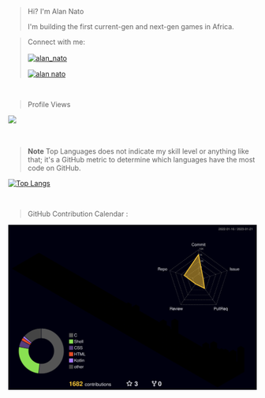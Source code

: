 > Hi? I'm Alan Nato
> 
> I'm building the first current-gen and next-gen games in Africa.


> Connect with me:
> 
> <a href="https://twitter.com/alan_nato" target="blank"><img align="center" src="https://img.shields.io/badge/LinkedIn-0077B5?style=for-the-badge&logo=linkedin&logoColor=white" alt="alan_nato"/></a>
> 
> <a href="https://www.linkedin.com/in/alan-nato/" target="blank"><img align="center" src="https://img.shields.io/badge/Twitter-1DA1F2?style=for-the-badge&logo=twitter&logoColor=white" alt="alan nato"/></a>

<br>

> Profile Views

![](https://visitor-badge.laobi.icu/badge?page_id=iamnotnato.iamnotnato)

<br>

> **Note**
> Top Languages does not indicate my skill level or anything like that; it's a GitHub metric to determine which languages have the most code on GitHub. 

[![Top Langs](https://github-readme-stats.vercel.app/api/top-langs/?username=iamnotnato&layout=compact&hide=css,javascript,css,scss)](https://github.com/anuraghazra/github-readme-stats)

<br>

> GitHub Contribution Calendar : 
  
![](./profile-3d-contrib/profile-night-rainbow.svg)
